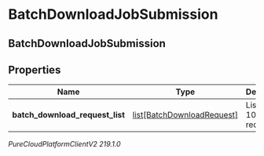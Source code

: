 # BatchDownloadJobSubmission

## BatchDownloadJobSubmission

## Properties

|Name | Type | Description | Notes|
|------------ | ------------- | ------------- | -------------|
| **batch_download_request_list** | [list[BatchDownloadRequest]](BatchDownloadRequest) | List of up to 100 items requested | |



_PureCloudPlatformClientV2 219.1.0_
